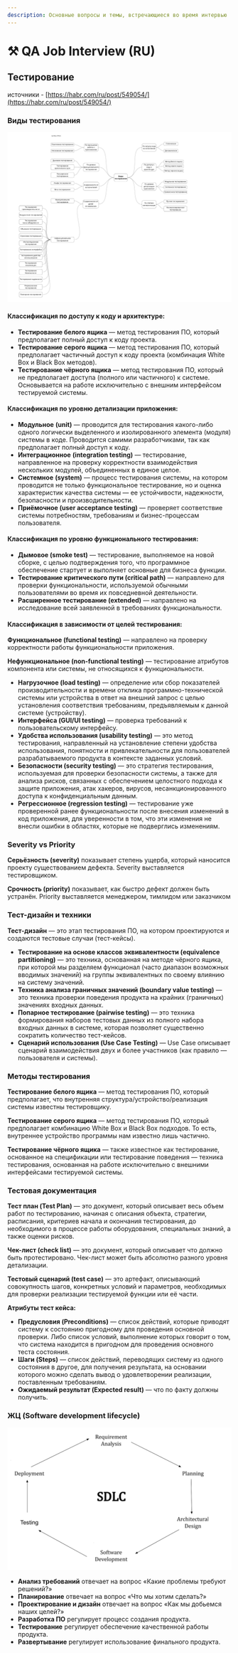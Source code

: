 ```yaml
---
description: Основные вопросы и темы, встречающиеся во время интервью
---
```


# ⚒ QA Job Interview (RU)

## Тестирование

источники - [https://habr.com/ru/post/549054/](https://habr.com/ru/post/549054/)

### Виды тестирования

![](<../.gitbook/assets/image (16).png>)

#### **Классификация по доступу к коду и архитектуре:**

* **Тестирование белого ящика** — метод тестирования ПО, который предполагает полный доступ к коду проекта.
* **Тестирование серого ящика** — метод тестирования ПО, который предполагает частичный доступ к коду проекта (комбинация White Box и Black Box методов).
* **Тестирование чёрного ящика** — метод тестирования ПО, который не предполагает доступа (полного или частичного) к системе. Основывается на работе исключительно с внешним интерфейсом тестируемой системы.

#### **Классификация по уровню детализации приложения:**

* **Модульное** **(unit)** — проводится для тестирования какого-либо одного логически выделенного и изолированного элемента (модуля) системы в коде. Проводится самими разработчиками, так как предполагает полный доступ к коду.
* **Интеграционное** **(integration testing)** — тестирование, направленное на проверку корректности взаимодействия нескольких модулей, объединенных в единое целое.
* **Системное** **(system)** — процесс тестирования системы, на котором проводится не только функциональное тестирование, но и оценка характеристик качества системы — ее устойчивости, надежности, безопасности и производительности.
* **Приёмочное (user acceptance testing)** — проверяет соответствие системы потребностям, требованиям и бизнес-процессам пользователя.

#### **Классификация по уровню функционального тестирования:**

* **Дымовое (smoke test)** — тестирование, выполняемое на новой сборке, с целью подтверждения того, что программное обеспечение стартует и выполняет основные для бизнеса функции.
* **Тестирование критического пути (critical path)** — направлено для проверки функциональности, используемой обычными пользователями во время их повседневной деятельности.
* **Расширенное тестирование (extended)** — направлено на исследование всей заявленной в требованиях функциональности.

#### **Классификация в зависимости от целей тестирования:**

**Функциональное (functional testing)** — направлено на проверку корректности работы функциональности приложения.

**Нефункциональное (non-functional testing)** — тестирование атрибутов компонента или системы, не относящихся к функциональности.

* **Нагрузочное (load testing)** — определение или сбор показателей производительности и времени отклика программно-технической системы или устройства в ответ на внешний запрос с целью установления соответствия требованиям, предъявляемым к данной системе (устройству).
* **Интерфейса (GUI/UI testing)** — проверка требований к пользовательскому интерфейсу.
* **Удобства использования (usability testing)** — это метод тестирования, направленный на установление степени удобства использования, понятности и привлекательности для пользователей разрабатываемого продукта в контексте заданных условий.
* **Безопасности (security testing)** — это стратегия тестирования, используемая для проверки безопасности системы, а также для анализа рисков, связанных с обеспечением целостного подхода к защите приложения, атак хакеров, вирусов, несанкционированного доступа к конфиденциальным данным.
* **Регрессионное (regression testing)** — тестирование уже проверенной ранее функциональности после внесения изменений в код приложения, для уверенности в том, что эти изменения не внесли ошибки в областях, которые не подверглись изменениям.

### **Severity vs Priority**

**Серьёзность (severity)** показывает степень ущерба, который наносится проекту существованием дефекта. Severity выставляется тестировщиком.

**Срочность (priority)** показывает, как быстро дефект должен быть устранён. Priority выставляется менеджером, тимлидом или заказчиком

### Тест-дизайн и техники

**Тест-дизайн** — это этап тестирования ПО, на котором проектируются и создаются тестовые случаи (тест-кейсы).

* **Тестирование на основе классов эквивалентности (equivalence partitioning)** — это техника, основанная на методе чёрного ящика, при которой мы разделяем функционал (часто диапазон возможных вводимых значений) на группы эквивалентных по своему влиянию на систему значений.
* **Техника анализа граничных значений (boundary value testing)** — это техника проверки поведения продукта на крайних (граничных) значениях входных данных.
* **Попарное тестирование (pairwise testing)** — это техника формирования наборов тестовых данных из полного набора входных данных в системе, которая позволяет существенно сократить количество тест-кейсов.
* **Сценарий использования (Use Case Testing)** — Use Case описывает сценарий взаимодействия двух и более участников (как правило — пользователя и системы).

### **Методы тестирования**

**Тестирование белого ящика** — метод тестирования ПО, который предполагает, что внутренняя структура/устройство/реализация системы известны тестировщику.

**Тестирование серого ящика** — метод тестирования ПО, который предполагает комбинацию White Box и Black Box подходов. То есть, внутреннее устройство программы нам известно лишь частично.

**Тестирование чёрного ящика** — также известное как тестирование, основанное на спецификации или тестирование поведения — техника тестирования, основанная на работе исключительно с внешними интерфейсами тестируемой системы.

### **Тестовая документация**

**Тест план (Test Plan)** — это документ, который описывает весь объем работ по тестированию, начиная с описания объекта, стратегии, расписания, критериев начала и окончания тестирования, до необходимого в процессе работы оборудования, специальных знаний, а также оценки рисков.

**Чек-лист (check list)** — это документ, который описывает что должно быть протестировано. Чек-лист может быть абсолютно разного уровня детализации.

**Тестовый сценарий (test case)** — это артефакт, описывающий совокупность шагов, конкретных условий и параметров, необходимых для проверки реализации тестируемой функции или её части.

**Атрибуты тест кейса:**

* **Предусловия (Preconditions)** — список действий, которые приводят систему к состоянию пригодному для проведения основной проверки. Либо список условий, выполнение которых говорит о том, что система находится в пригодном для проведения основного теста состояния.
* **Шаги (Steps)** — список действий, переводящих систему из одного состояния в другое, для получения результата, на основании которого можно сделать вывод о удовлетворении реализации, поставленным требованиям.
* **Ожидаемый результат (Expected result)** — что по факту должны получить.

### ЖЦ (Software development lifecycle)

![](<../.gitbook/assets/image (17) (1).png>)

* **Анализ требований** отвечает на вопрос «Какие проблемы требуют решений?»
* **Планирование** отвечает на вопрос «Что мы хотим сделать?»
* **Проектирование и дизайн** отвечает на вопрос «Как мы добьемся наших целей?»
* **Разработка ПО** регулирует процесс создания продукта.
* **Тестирование** регулирует обеспечение качественной работы продукта.
* **Развертывание** регулирует использование финального продукта.
